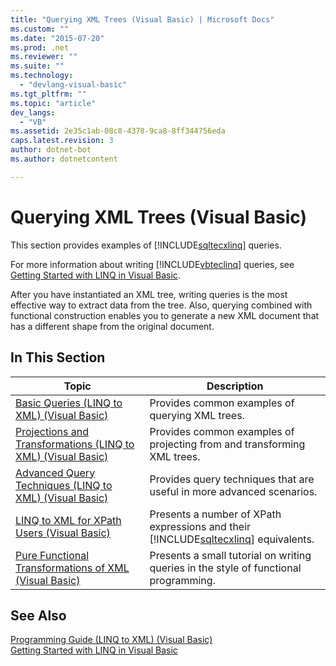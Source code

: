 ```yaml
---
title: "Querying XML Trees (Visual Basic) | Microsoft Docs"
ms.custom: ""
ms.date: "2015-07-20"
ms.prod: .net
ms.reviewer: ""
ms.suite: ""
ms.technology: 
  - "devlang-visual-basic"
ms.tgt_pltfrm: ""
ms.topic: "article"
dev_langs: 
  - "VB"
ms.assetid: 2e35c1ab-08c8-4378-9ca8-8ff344756eda
caps.latest.revision: 3
author: dotnet-bot
ms.author: dotnetcontent

---
```

# Querying XML Trees (Visual Basic)
This section provides examples of [!INCLUDE[sqltecxlinq](../../../../csharp/programming-guide/concepts/linq/includes/sqltecxlinq_md.md)] queries.  
  
 For more information about writing [!INCLUDE[vbteclinq](../../../../csharp/includes/vbteclinq_md.md)] queries, see [Getting Started with LINQ in Visual Basic](../../../../visual-basic/programming-guide/concepts/linq/getting-started-with-linq.md).  
  
 After you have instantiated an XML tree, writing queries is the most effective way to extract data from the tree. Also, querying combined with functional construction enables you to generate a new XML document that has a different shape from the original document.  
  
## In This Section  
  
|Topic|Description|  
|-----------|-----------------|  
|[Basic Queries (LINQ to XML) (Visual Basic)](../../../../visual-basic/programming-guide/concepts/linq/basic-queries-linq-to-xml.md)|Provides common examples of querying XML trees.|  
|[Projections and Transformations (LINQ to XML) (Visual Basic)](../../../../visual-basic/programming-guide/concepts/linq/projections-and-transformations-linq-to-xml.md)|Provides common examples of projecting from and transforming XML trees.|  
|[Advanced Query Techniques (LINQ to XML) (Visual Basic)](../../../../visual-basic/programming-guide/concepts/linq/advanced-query-techniques-linq-to-xml.md)|Provides query techniques that are useful in more advanced scenarios.|  
|[LINQ to XML for XPath Users (Visual Basic)](../../../../visual-basic/programming-guide/concepts/linq/linq-to-xml-for-xpath-users.md)|Presents a number of XPath expressions and their [!INCLUDE[sqltecxlinq](../../../../csharp/programming-guide/concepts/linq/includes/sqltecxlinq_md.md)] equivalents.|  
|[Pure Functional Transformations of XML (Visual Basic)](../../../../visual-basic/programming-guide/concepts/linq/pure-functional-transformations-of-xml.md)|Presents a small tutorial on writing queries in the style of functional programming.|  
  
## See Also  
 [Programming Guide (LINQ to XML) (Visual Basic)](../../../../visual-basic/programming-guide/concepts/linq/programming-guide-linq-to-xml.md)   
 [Getting Started with LINQ in Visual Basic](../../../../visual-basic/programming-guide/concepts/linq/getting-started-with-linq.md)